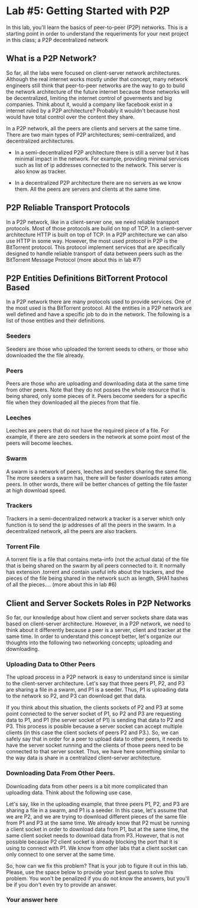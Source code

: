 # Lab #5: Getting Started with P2P 

In this lab, you'll learn the basics of peer-to-peer (P2P) networks. This is a starting point in order to understand the
requeriments for your next project in this class; a P2P decentralized network

## What is a P2P Network?

So far, all the labs were focused on client-server network architectures. Although the real internet works mostly
under that concept, many network engineers still think that peer-to-peer networks are the way to go to build 
the network architecture of the future internet because those networks will be decentralized, limiting the internet 
control of goverments and big companies. Think about it, would a company like facebook exist in a internet 
ruled by a P2P architecture? Probably it wouldn't because host would have total control over the content they 
share. 

In a P2P network, all the peers are clients and servers at the same time. There are two main types of P2P 
architectures; semi-centralized, and decentralized architectures. 

* In a semi-decentralized P2P architecture there is still a server but it has minimal impact in the network. For 
example, providing minimal services such as list of ip addresses connected to the network. This server is
also know as tracker. 

* In a decentralized P2P architecture there are no servers as we know them. All the peers are servers and 
clients at the same time. 

## P2P Reliable Transport Protocols

In a P2P network, like in a client-server one, we need reliable transport protocols. Most of those protocols 
are build on top of TCP. In a client-server architecture HTTP is built on top of TCP. In a P2P architecture 
we can also use HTTP in some way. However, the most used protocol in P2P is the BitTorrent protocol. This 
protocol implement services that are specifically designed to handle reliable transport of data between peers
such as the BitTorrent Message Protocol (more about this in lab #7)


## P2P Entities Definitions BitTorrent Protocol Based

In a P2P network there are many protocols used to provide services. One of the most used is tha BitTorrent 
protocol. All the entities in a P2P network are well defined and have a specific job to do in the network. The following 
is a list of those entities and their definitions. 

### Seeders 
Seeders are those who uploaded the torrent seeds to others, or those who downloaded the the file already. 
### Peers 
Peers are those who are uploading and downloading data at the same time from other peers. Note that 
they do not posses the whole resource that is being shared, only some pieces of it. Peers become seeders 
for a specific file when they downloaded all the pieces from that file. 
### Leeches 
Leeches are peers that do not have the required piece of a file. For example, if there are zero seeders
in the network at some point most of the peers will become leeches. 
### Swarm
A swarm is a network of peers, leeches and seeders sharing the same file. The more seeders a swarm has, there will be 
faster downloads rates among peers. In other words, there will be better chances of getting the file faster at high download speed. 
### Trackers 
Trackers in a semi-decentralized network a tracker is a server which only function is to send the ip
addresses of all the peers in the swarm. In a decentralized network, all the peers are also trackers. 
### Torrent File
A torrent file is a file that contains meta-info (not the actual data) of the file that is being shared 
on the swarm by all peers connected to it. It normally has extension .torrent and contain useful info about
the trackers, and the pieces of the file being shared in the network such as length, SHA1 hashes of all the 
pieces.... (more about this in lab #6)



## Client and Server Sockets Roles in P2P Networks

So far, our knowledge about how client and server sockets share data was based on client-server architecture. 
However, in a P2P network, we need to think about it differently because a peer is a server, client and tracker 
at the same time. In order to understand this concept better, let's organize our thoughts into the following two 
networking concepts; uploading and downloading. 

### Uploading Data to Other Peers
The upload process in a P2P network is easy to understand since is similar to the client-server architecture. 
Let's say that three peers P1, P2, and P3 are sharing a file in a swarm, and P1 is a seeder. Thus, P1 is uploading 
data to the network so P2, and P3 can download get that data. 

If you think about this situation, the clients sockets of P2 and P3 at some point connected to the server 
socket of P1, so P2 and P3 are requesting data to P1, and P1 (the server socket of P1) is sending that data 
to P2 and P3. This process is posible because a server socket can accept multiple clients (in this case the
client sockets of peers P2 and P3.). So, we can safely say that in order for a peer to upload data to other 
peers, it needs to have the server socket running and the clients of those peers need to be connected to that
server socket. Thus, we have here something similar to the way data is share in a centralized client-server architecture. 

### Downloading Data From Other Peers. 

Downloading data from other peers is a bit more complicated than uploading data. Think about the following use case.

Let's say, like in the uploading example, that three peers P1, P2, and P3 are sharing a file in a swarm, and P1 is a seeder.
In this case, let's assume that we are P2, and we are trying to download different pieces of the same file from P1 and P3 
at the same time. We already know that P2 must be running a client socket in order to download data from P1, but at 
the same time, the same client socket needs to download data from P3. However, that is not possible because 
P2 client socket is already blocking the port that it is using to connect with P1. We know from other labs that
a client socket can only connect to one server at the same time. 

So, how can we fix this problem? That is your job to figure it out in this lab. Please, use the space below to provide your 
best guess to solve this problem. You won't be penalized if you do not know the answers, but you'll be if 
you don't even try to provide an answer. 

### Your answer here




 





